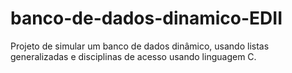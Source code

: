 # banco-de-dados-dinamico-EDII
Projeto de simular um banco de dados dinâmico, usando listas generalizadas e disciplinas de acesso usando linguagem C.

